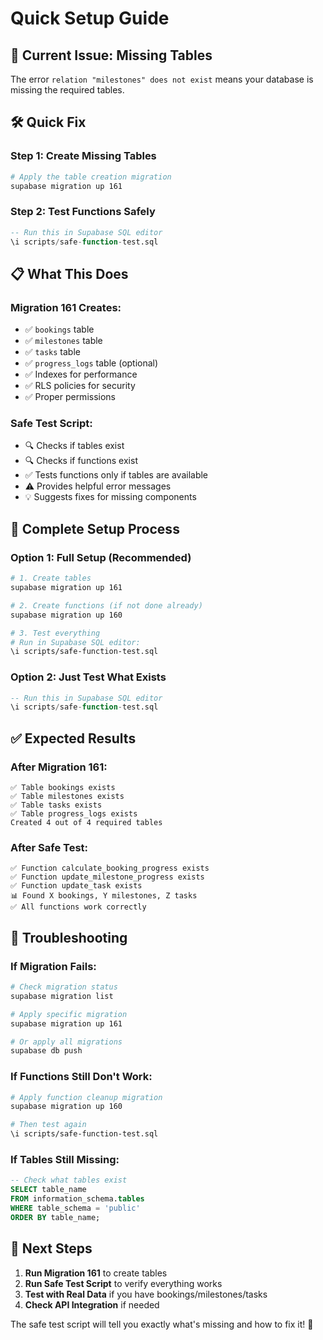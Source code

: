 # Quick Setup Guide

## 🚨 Current Issue: Missing Tables

The error `relation "milestones" does not exist` means your database is missing the required tables.

## 🛠️ Quick Fix

### Step 1: Create Missing Tables
```bash
# Apply the table creation migration
supabase migration up 161
```

### Step 2: Test Functions Safely
```sql
-- Run this in Supabase SQL editor
\i scripts/safe-function-test.sql
```

## 📋 What This Does

### Migration 161 Creates:
- ✅ `bookings` table
- ✅ `milestones` table  
- ✅ `tasks` table
- ✅ `progress_logs` table (optional)
- ✅ Indexes for performance
- ✅ RLS policies for security
- ✅ Proper permissions

### Safe Test Script:
- 🔍 Checks if tables exist
- 🔍 Checks if functions exist
- ✅ Tests functions only if tables are available
- ⚠️ Provides helpful error messages
- 💡 Suggests fixes for missing components

## 🚀 Complete Setup Process

### Option 1: Full Setup (Recommended)
```bash
# 1. Create tables
supabase migration up 161

# 2. Create functions (if not done already)
supabase migration up 160

# 3. Test everything
# Run in Supabase SQL editor:
\i scripts/safe-function-test.sql
```

### Option 2: Just Test What Exists
```sql
-- Run this in Supabase SQL editor
\i scripts/safe-function-test.sql
```

## ✅ Expected Results

### After Migration 161:
```
✅ Table bookings exists
✅ Table milestones exists
✅ Table tasks exists
✅ Table progress_logs exists
Created 4 out of 4 required tables
```

### After Safe Test:
```
✅ Function calculate_booking_progress exists
✅ Function update_milestone_progress exists
✅ Function update_task exists
📊 Found X bookings, Y milestones, Z tasks
✅ All functions work correctly
```

## 🔧 Troubleshooting

### If Migration Fails:
```bash
# Check migration status
supabase migration list

# Apply specific migration
supabase migration up 161

# Or apply all migrations
supabase db push
```

### If Functions Still Don't Work:
```bash
# Apply function cleanup migration
supabase migration up 160

# Then test again
\i scripts/safe-function-test.sql
```

### If Tables Still Missing:
```sql
-- Check what tables exist
SELECT table_name 
FROM information_schema.tables 
WHERE table_schema = 'public' 
ORDER BY table_name;
```

## 🎯 Next Steps

1. **Run Migration 161** to create tables
2. **Run Safe Test Script** to verify everything works
3. **Test with Real Data** if you have bookings/milestones/tasks
4. **Check API Integration** if needed

The safe test script will tell you exactly what's missing and how to fix it! 🎉
